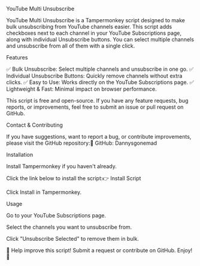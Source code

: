 YouTube Multi Unsubscribe

YouTube Multi Unsubscribe is a Tampermonkey script designed to make bulk unsubscribing from YouTube channels easier. This script adds checkboxes next to each channel in your YouTube Subscriptions page, along with individual Unsubscribe buttons. You can select multiple channels and unsubscribe from all of them with a single click.

Features

✅ Bulk Unsubscribe: Select multiple channels and unsubscribe in one go.
✅ Individual Unsubscribe Buttons: Quickly remove channels without extra clicks.
✅ Easy to Use: Works directly on the YouTube Subscriptions page.
✅ Lightweight & Fast: Minimal impact on browser performance.

This script is free and open-source. If you have any feature requests, bug reports, or improvements, feel free to submit an issue or pull request on GitHub.

Contact & Contributing

If you have suggestions, want to report a bug, or contribute improvements, please visit the GitHub repository:🔗 GitHub: Dannysgonemad

Installation

Install Tampermonkey if you haven't already.

Click the link below to install the script:👉 Install Script

Click Install in Tampermonkey.

Usage

Go to your YouTube Subscriptions page.

Select the channels you want to unsubscribe from.

Click "Unsubscribe Selected" to remove them in bulk.

🚀 Help improve this script! Submit a request or contribute on GitHub. Enjoy! 🎉
